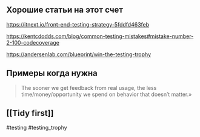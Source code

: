 ## Хорошие статьи на этот счет 

https://itnext.io/front-end-testing-strategy-5fddfd463feb

https://kentcdodds.com/blog/common-testing-mistakes#mistake-number-2-100-codecoverage

https://andersenlab.com/blueprint/win-the-testing-trophy

## Примеры когда нужна

>The sooner
we get feedback from real usage, the less time/money/opportunity we
spend on behavior that doesn’t matter.»

[[Tidy first]]
-
#testing #testing_trophy 